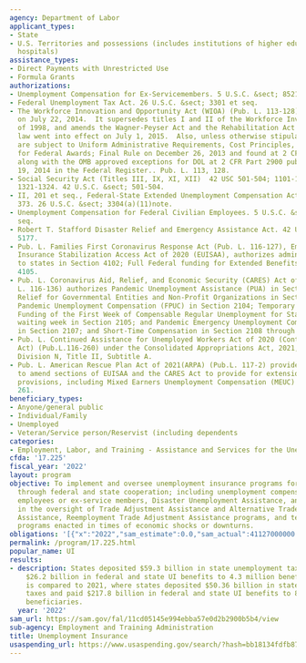 ```yaml
---
agency: Department of Labor
applicant_types:
- State
- U.S. Territories and possessions (includes institutions of higher education and
  hospitals)
assistance_types:
- Direct Payments with Unrestricted Use
- Formula Grants
authorizations:
- Unemployment Compensation for Ex-Servicemembers. 5 U.S.C. &sect; 8521 et seq.
- Federal Unemployment Tax Act. 26 U.S.C. &sect; 3301 et seq.
- The Workforce Innovation and Opportunity Act (WIOA) (Pub. L. 113-128) was passed
  on July 22, 2014.  It supersedes titles I and II of the Workforce Investment Act
  of 1998, and amends the Wagner-Peyser Act and the Rehabilitation Act of 1973.  The
  law went into effect on July 1, 2015.  Also, unless otherwise stipulated, recipients
  are subject to Uniform Administrative Requirements, Cost Principles, and Audit Requirements
  for Federal Awards; Final Rule on December 26, 2013 and found at 2 CFR Part 200
  along with the OMB approved exceptions for DOL at 2 CFR Part 2900 published on December
  19, 2014 in the Federal Register.. Pub. L. 113, 128.
- Social Security Act (Titles III, IX, XI, XII)  42 USC 501-504; 1101-1110; 1320b-7;
  1321-1324. 42 U.S.C. &sect; 501-504.
- II, 201 et seq., Federal-State Extended Unemployment Compensation Act. Pub. L. 91,
  373. 26 U.S.C. &sect; 3304(a)(11)note.
- Unemployment Compensation for Federal Civilian Employees. 5 U.S.C. &sect; 8501 et
  seq.
- Robert T. Stafford Disaster Relief and Emergency Assistance Act. 42 U.S.C. &sect;
  5177.
- Pub. L. Families First Coronavirus Response Act (Pub. L. 116-127), Emergency Unemployment
  Insurance Stabilization Access Act of 2020 (EUISAA), authorizes administrative grants
  to states in Section 4102; Full Federal funding for Extended Benefits (EB) in Section
  4105.
- Pub. L. Coronavirus Aid, Relief, and Economic Security (CARES) Act of 2020 (Pub.
  L. 116-136) authorizes Pandemic Unemployment Assistance (PUA) in Section 2102; Emergency
  Relief for Governmental Entities and Non-Profit Organizations in Section 2103; Federal
  Pandemic Unemployment Compensation (FPUC) in Section 2104; Temporary Full Federal
  Funding of the First Week of Compensable Regular Unemployment for States with no
  waiting week in Section 2105; and Pandemic Emergency Unemployment Compensation (PEUC)
  in Section 2107; and Short-Time Compensation in Section 2108 through Section 2111.
- Pub. L. Continued Assistance for Unemployed Workers Act of 2020 (Continued Assistance
  Act) (Pub.L.116-260) under the Consolidated Appropriations Act, 2021, including
  Division N, Title II, Subtitle A.
- Pub. L. American Rescue Plan Act of 2021(ARPA) (Pub.L. 117-2) provides authorization
  to amend sections of EUISAA and the CARES Act to provide for extensions of UI related
  provisions, including Mixed Earners Unemployment Compensation (MEUC) in Section
  261.
beneficiary_types:
- Anyone/general public
- Individual/Family
- Unemployed
- Veteran/Service person/Reservist (including dependents
categories:
- Employment, Labor, and Training - Assistance and Services for the Unemployed
cfda: '17.225'
fiscal_year: '2022'
layout: program
objective: To implement and oversee unemployment insurance programs for eligible workers
  through federal and state cooperation; including unemployment compensation for federal
  employees or ex-service members, Disaster Unemployment Assistance, and to assist
  in the oversight of Trade Adjustment Assistance and Alternative Trade Adjustment
  Assistance, Reemployment Trade Adjustment Assistance programs, and temporary UI
  programs enacted in times of economic shocks or downturns.
obligations: '[{"x":"2022","sam_estimate":0.0,"sam_actual":41127000000.0,"usa_spending_actual":3955280203.64},{"x":"2023","sam_estimate":29277000000.0,"sam_actual":0.0,"usa_spending_actual":3190908597.51},{"x":"2024","sam_estimate":50017000000.0,"sam_actual":0.0,"usa_spending_actual":0.0}]'
permalink: /program/17.225.html
popular_name: UI
results:
- description: States deposited $59.3 billion in state unemployment taxes and paid
    $26.2 billion in federal and state UI benefits to 4.3 million beneficiaries. This
    is compared to 2021, where states deposited $50.36 billion in state unemployment
    taxes and paid $217.8 billion in federal and state UI benefits to 8.9 million
    beneficiaries.
  year: '2022'
sam_url: https://sam.gov/fal/11cd05145e994ebba57e0d2b2900b5b4/view
sub-agency: Employment and Training Administration
title: Unemployment Insurance
usaspending_url: https://www.usaspending.gov/search/?hash=bb18134fdfb87488ab962f3209c36b3b
---
```

